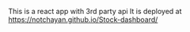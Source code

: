 This is a react app with 3rd party api
It is deployed at https://notchayan.github.io/Stock-dashboard/
